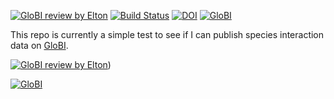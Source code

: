 [![GloBI review by Elton](https://github.com/globalbioticinteractions/template-dataset/actions/workflows/review.yml/badge.svg)](https://github.com/globalbioticinteractions/template-dataset/actions) [![Build Status](https://app.travis-ci.com/globalbioticinteractions/template-dataset.svg)](https://app.travis-ci.com/globalbioticinteractions/template-dataset) [![DOI](https://zenodo.org/badge/26293374.svg)](https://zenodo.org/badge/latestdoi/26293374) [![GloBI](https://api.globalbioticinteractions.org/interaction.svg?accordingTo=globi:globalbioticinteractions/template-dataset)](https://globalbioticinteractions.org/?accordingTo=globi:globalbioticinteractions/template-dataset) 

This repo is currently a simple test to see if I can publish species interaction data on [GloBI](http://globalbioticinteractions.org).

[![GloBI review by Elton](https://github.com/aubreymoore/Guam-insect-associates-of-Glochidian/actions/workflows/review.yml/badge.svg)](https://github.com/aubreymoore/Guam-insect-associates-of-Glochidian/actions/workflows/review.yml/badge.svg))




[![GloBI](https://api.globalbioticinteractions.org/interaction.svg?accordingTo=github:aubreymoore/Guam-insect-associates-of-Glochidion)](https://globalbioticinteractions.org/?accordingTo=github:aubreymoore/Guam-insect-associates-of-Glochidion)
